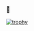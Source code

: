 ### 🐢

<!--
**syko240/syko240** is a ✨ _special_ ✨ repository because its `README.md` (this file) appears on your GitHub profile.

Here are some ideas to get you started:

- 🔭 I’m currently working on ...
- 🌱 I’m currently learning ...
- 👯 I’m looking to collaborate on ...
- 🤔 I’m looking for help with ...
- 💬 Ask me about ...
- 📫 How to reach me: ...
- 😄 Pronouns: ...
- ⚡ Fun fact: ...
-->

[![trophy](https://github-profile-trophy.vercel.app/?username=syko240&column=9&theme=darkhub&no-frame=true)](https://github.com/syko240/github-profile-trophy)

<!--[![trophy](https://github-profile-trophy.vercel.app/?username=syko240&theme=onedark&column=-1)](https://github.com/syko240/github-profile-trophy)-->

